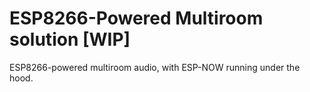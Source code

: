 # ESP8266-Powered Multiroom solution [WIP]

ESP8266-powered multiroom audio, with ESP-NOW running under the hood.

